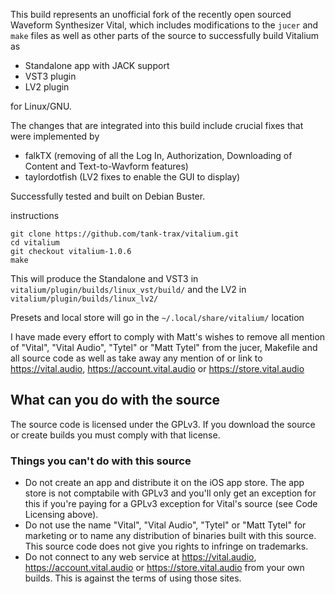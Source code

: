 This build represents an unofficial fork of the recently open sourced Waveform Synthesizer Vital, which includes modifications to the `jucer` and `make` files as well as other parts of the source to successfully build Vitalium as


 - Standalone app with JACK support
 - VST3 plugin
 - LV2 plugin 

for Linux/GNU. 

The changes that are integrated into this build include crucial fixes that were implemented by 


 - falkTX (removing of all the Log In, Authorization, Downloading of Content and Text-to-Wavform features) 
 - taylordotfish (LV2 fixes to enable the GUI to display) 


Successfully tested and built on Debian Buster. 

instructions

```
git clone https://github.com/tank-trax/vitalium.git
cd vitalium
git checkout vitalium-1.0.6
make
```

This will produce the Standalone and VST3 in `vitalium/plugin/builds/linux_vst/build/` and the LV2 in `vitalium/plugin/builds/linux_lv2/` 

Presets and local store will go in the `~/.local/share/vitalium/` location

I have made every effort to comply with Matt's wishes to remove all mention of "Vital", "Vital Audio", "Tytel" or "Matt Tytel" from the jucer, Makefile and all source code as well as take away any mention of or link to https://vital.audio, https://account.vital.audio or https://store.vital.audio


## What can you do with the source
The source code is licensed under the GPLv3. If you download the source or create builds you must comply with that license.

### Things you can't do with this source
 - Do not create an app and distribute it on the iOS app store. The app store is not comptabile with GPLv3 and you'll only get an exception for this if you're paying for a GPLv3 exception for Vital's source (see Code Licensing above).
 - Do not use the name "Vital", "Vital Audio", "Tytel" or "Matt Tytel" for marketing or to name any distribution of binaries built with this source. This source code does not give you rights to infringe on trademarks.
 - Do not connect to any web service at https://vital.audio, https://account.vital.audio or https://store.vital.audio from your own builds. This is against the terms of using those sites.
```
